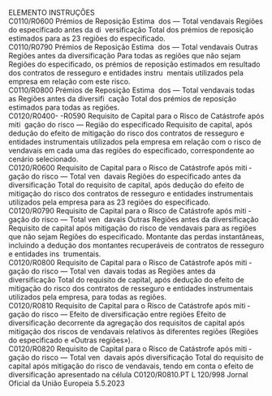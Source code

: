  
ELEMENTO  INSTRUÇÕES  
C0110/R0600  Prémios de Reposição Estima ­
dos — Total vendavais Regiões 
do especificado antes da di ­
versificação  Total dos prémios de reposição estimados para as 23 regiões do especificado.  
C0110/R0790  Prémios de Reposição Estima ­
dos — Total vendavais Outras 
Regiões antes da diversificação  Para todas as regiões que não sejam Regiões do especificado, os prémios de 
reposição estimados em resultado dos contratos de resseguro e entidades instru ­
mentais utilizados pela empresa em relação com este risco.  
C0110/R0800  Prémios de Reposição Estima ­
dos — Total vendavais todas 
as Regiões antes da diversifi ­
cação  Total dos prémios de reposição estimados para todas as regiões.  
C0120/R0400- 
-R0590  Requisito de Capital para o 
Risco de Catástrofe após miti ­
gação do risco — Região do 
especificado  Requisito de capital, após dedução do efeito de mitigação do risco dos contratos 
de resseguro e entidades instrumentais utilizados pela empresa em relação com o 
risco de vendavais em cada uma das regiões do especificado, correspondente ao 
cenário selecionado.  
C0120/R0600  Requisito de Capital para o 
Risco de Catástrofe após miti ­
gação do risco — Total ven ­
davais Regiões do especificado 
antes da diversificação  Total do requisito de capital, após dedução do efeito de mitigação do risco dos 
contratos de resseguro e entidades instrumentais utilizados pela empresa para as 
23 regiões do especificado.  
C0120/R0790  Requisito de Capital para o 
Risco de Catástrofe após miti ­
gação do risco — Total ven ­
davais Outras Regiões antes da 
diversificação  Requisito de capital após mitigação do risco de vendavais para as regiões que não 
sejam Regiões do especificado. Montante das perdas instantâneas, incluindo a 
dedução dos montantes recuperáveis de contratos de resseguro e entidades ins ­
trumentais.  
C0120/R0800  Requisito de Capital para o 
Risco de Catástrofe após miti ­
gação do risco — Total ven ­
davais todas as Regiões antes 
da diversificação  Total do requisito de capital, após dedução do efeito de mitigação do risco dos 
contratos de resseguro e entidades instrumentais utilizados pela empresa, para 
todas as regiões.  
C0120/R0810  Requisito de Capital para o 
Risco de Catástrofe após miti ­
gação do risco — Efeito de 
diversificação entre regiões  Efeito de diversificação decorrente da agregação dos requisitos de capital após 
mitigação dos riscos de vendavais relativos às diferentes regiões (Regiões do 
especificado e «Outras regiões»).  
C0120/R0820  Requisito de Capital para o 
Risco de Catástrofe após miti ­
gação do risco — Total ven ­
davais após diversificação  Total do requisito de capital após mitigação do risco de vendavais, tendo em 
conta o efeito de diversificação apresentado na célula C0120/R0810.PT  L 120/998 Jornal Oficial da União Europeia 5.5.2023